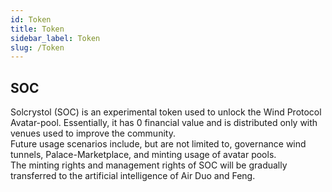 ```yaml
---
id: Token
title: Token
sidebar_label: Token
slug: /Token
--- 
```

## SOC
Solcrystol (SOC) is an experimental token used to unlock the Wind Protocol Avatar-pool. Essentially, it has 0 financial value and is distributed only with venues used to improve the community. <br />
Future usage scenarios include, but are not limited to, governance wind tunnels, Palace-Marketplace, and minting usage of avatar pools. <br />
The minting rights and management rights of SOC will be gradually transferred to the artificial intelligence of Air Duo and Feng. <br />